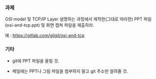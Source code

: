 ### 과제
OSI model 및 TCP/IP Layer 설명하는 과정에서 제작한(그대로 따라한) PPT 파일(osi-and-tcp.ppt) 및 화면 캡쳐 파일을 제출하라.

예 : https://gitlab.com/gilgil/osi-and-tcp

### 기타
* git에 PPT 파일을 올릴 것.

* 메일에는 PPT나 그림 파일을 첨부하지 말고 git 주소만 알려줄 것.
